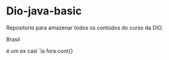 # Dio-java-basic
Repositorio para amazenar todos os contúdos do curso da DIO.

Brasil

é um ex casl ´la fora
cont{}